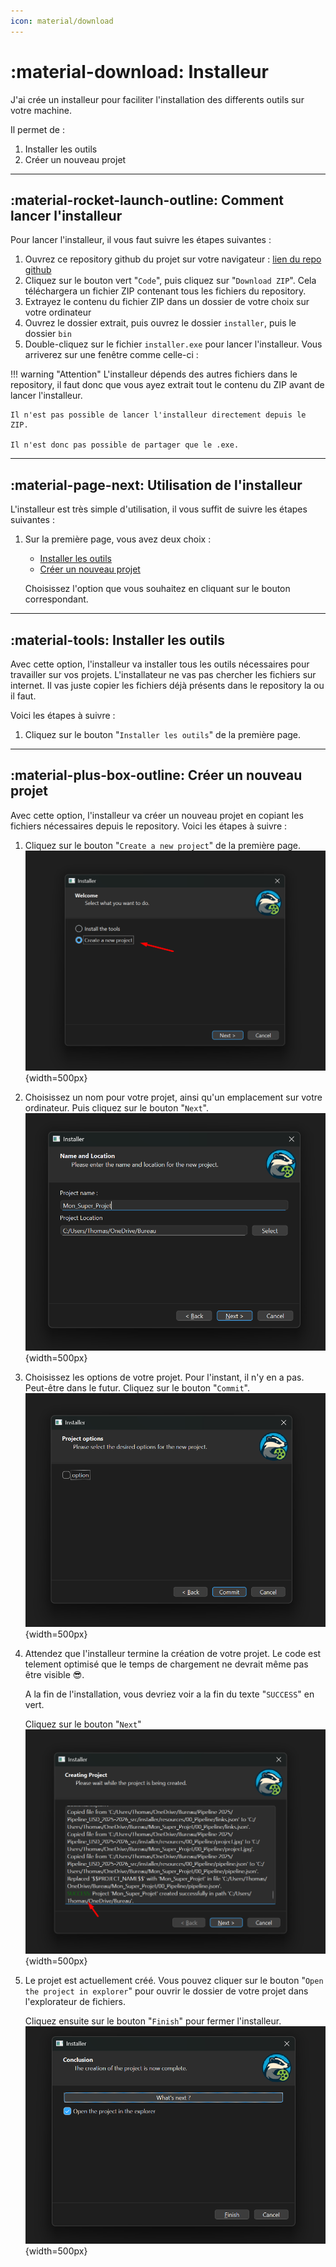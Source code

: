 ```yaml
---
icon: material/download
---
```


# :material-download: Installeur

J'ai crée un installeur pour faciliter l'installation des differents outils sur votre machine.

Il permet de :

1. Installer les outils
2. Créer un nouveau projet

------

## :material-rocket-launch-outline: Comment lancer l'installeur

Pour lancer l'installeur, il vous faut suivre les étapes suivantes :

1. Ouvrez ce repository github du projet sur votre navigateur : 
[lien du repo github](https://github.com/ThomasEscalle/Pipeline_USD_2025-2026_src)
2. Cliquez sur le bouton vert "`Code`", puis cliquez sur "`Download ZIP`". Cela téléchargera un fichier ZIP contenant tous les fichiers du repository.
3. Extrayez le contenu du fichier ZIP dans un dossier de votre choix sur votre ordinateur
4. Ouvrez le dossier extrait, puis ouvrez le dossier `installer`, puis le dossier `bin`
5. Double-cliquez sur le fichier `installer.exe` pour lancer l'installeur. Vous arriverez sur une fenêtre comme celle-ci :

!!! warning "Attention"
    L'installeur dépends des autres fichiers dans le repository, il faut donc que vous ayez extrait tout le contenu du ZIP avant de lancer l'installeur. 
    
    Il n'est pas possible de lancer l'installeur directement depuis le ZIP.

    Il n'est donc pas possible de partager que le .exe.

------

## :material-page-next: Utilisation de l'installeur

L'installeur est très simple d'utilisation, il vous suffit de suivre les étapes suivantes :

1. Sur la première page, vous avez deux choix : 
    - [Installer les outils](#installer-les-outils)
    - [Créer un nouveau projet](#creer-un-nouveau-projet)

    Choisissez l'option que vous souhaitez en cliquant sur le bouton correspondant.

------

## :material-tools: Installer les outils

Avec cette option, l'installeur va installer tous les outils nécessaires pour travailler sur vos projets. 
L'installateur ne vas pas chercher les fichiers sur internet. Il vas juste copier les fichiers déjà présents dans le repository la ou il faut.

Voici les étapes à suivre :

1. Cliquez sur le bouton "`Installer les outils`" de la première page.<br>

------

## :material-plus-box-outline: Créer un nouveau projet

Avec cette option, l'installeur va créer un nouveau projet en copiant les fichiers nécessaires depuis le repository. Voici les étapes à suivre :

1. Cliquez sur le bouton "`Create a new project`" de la première page.<br>
![image](../assets/screen_outils_installer/01.png){width=500px}
2. Choisissez un nom pour votre projet, ainsi qu'un emplacement sur votre ordinateur. Puis cliquez sur le bouton "`Next`".<br>
![image](../assets/screen_outils_installer/02.png){width=500px}
3. Choisissez les options de votre projet. Pour l'instant, il n'y en a pas. Peut-être dans le futur. Cliquez sur le bouton "`Commit`".<br>
![image](../assets/screen_outils_installer/03.png){width=500px}
4. Attendez que l'installeur termine la création de votre projet. Le code est telement optimisé que le temps de chargement ne devrait même pas être visible 😎.
    
    A la fin de l'installation, vous devriez voir a la fin du texte "`SUCCESS`" en vert.
    
    Cliquez sur le bouton "`Next`"
    <br>
![image](../assets/screen_outils_installer/04.png){width=500px}

5. Le projet est actuellement créé. Vous pouvez cliquer sur le bouton "`Open the project in explorer`" pour ouvrir le dossier de votre projet dans l'explorateur de fichiers.
    
    Cliquez ensuite sur le bouton "`Finish`" pour fermer l'installeur.
    <br>
![image](../assets/screen_outils_installer/05.png){width=500px}
